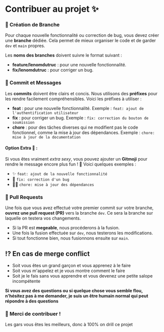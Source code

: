 # Contribuer au projet ✨

### 🌱 Création de Branche

Pour chaque nouvelle fonctionnalité ou correction de bug, vous devez créer une **branche** dédiée. Cela permet de mieux organiser le code et de garder `dev` et `main` propres.

Les **noms des branches** doivent suivre le format suivant :
- **feature/lenomdutruc** : pour une nouvelle fonctionnalité.
- **fix/lenomdutruc** : pour corriger un bug.

### 📝 Commit et Messages

Les **commits** doivent être clairs et concis. Nous utilisons des **préfixes** pour les rendre facilement compréhensibles. Voici les préfixes à utiliser :

- **feat** : pour une nouvelle fonctionnalité. Exemple : `feat: ajout de l'authentification utilisateur`
- **fix** : pour corriger un bug. Exemple : `fix: correction du bouton de soumission`
- **chore** : pour des tâches diverses qui ne modifient pas le code fonctionnel, comme la mise à jour des dépendances. Exemple : `chore: mise à jour de la documentation`

#### Option Extra 💅 :
Si vous êtes vraiment *extra sexy*, vous pouvez ajouter un **Gitmoji** pour rendre le message encore plus fun ! 🎉
Voici quelques exemples :
- ✨ `feat: ajout de la nouvelle fonctionnalité`
- 🐛 `fix: correction d'un bug`
- 🧑‍💻 `chore: mise à jour des dépendances`

### 🔀 Pull Requests

Une fois que vous avez effectué votre premier commit sur votre branche, **ouvrez une pull request (PR)** vers la branche `dev`. Ce sera la branche sur laquelle on testera vos changements.

- Si la PR est **megeable**, nous procéderons à la fusion.
- Une fois la fusion effectuée sur `dev`, nous testerons les modifications.
- Si tout fonctionne bien, nous fusionnons ensuite sur `main`.

## ⁉️ En cas de merge conflict

- Soit vous êtes un grand garçon et vous apprenez à le faire
- Soit vous m'appelez et je vous montre comment le faire
- Soit je le fais sans vous apprendre et vous devenez une petite salope incompétente

**Si vous avez des questions ou si quelque chose vous semble flou, n'hésitez pas à me demander, je suis un être humain normal qui peut répondre à des questions**

### 🎉 Merci de contribuer !

Les gars vous êtes les meilleurs, donc à 100% on drill ce projet
